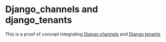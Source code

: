 # Django_channels and django_tenants

This is a proof of concept integrating [Django channels](https://github.com/django/channels) and [Django tenants](https://github.com/django-tenants/django-tenants)

